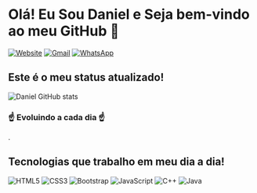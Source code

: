 # Olá! Eu Sou Daniel e Seja bem-vindo ao meu GitHub 👋

[![Website](https://img.shields.io/badge/website-000000?style=for-the-badge&logo=About.me&logoColor=white)](https://github.com/DanielDeveloperBR/meuPortfolio)
[![Gmail](https://img.shields.io/badge/Gmail-D14836?style=for-the-badge&logo=gmail&logoColor=white)](mailto:danieldetrabalho@hotmail.com?subject=Assunto)
[![WhatsApp](https://img.shields.io/badge/WhatsApp-25D366?style=for-the-badge&logo=whatsapp&logoColor=white)](https://wa.me/5521967782777?text=Olá,%20Daniel!%20Cheguei%20Aqui%20Pelo%20Seu%20GitHub!)

## Este é o meu status atualizado!
![Daniel GitHub stats](https://github-readme-stats.vercel.app/api?username=DanielDeveloperBR&show_icons=true&theme=radical)

### ☝ Evoluindo a cada dia ☝

.

## Tecnologias que trabalho em meu dia a dia!

![HTML5](https://img.shields.io/badge/HTML5-E34F26?style=for-the-badge&logo=html5&logoColor=white)
![CSS3](https://img.shields.io/badge/CSS3-1572B6?style=for-the-badge&logo=css3&logoColor=white)
![Bootstrap](https://img.shields.io/badge/Bootstrap-563D7C?style=for-the-badge&logo=bootstrap&logoColor=white)
![JavaScript](https://img.shields.io/badge/JavaScript-F7DF1E?style=for-the-badge&logo=javascript&logoColor=black)
![C++](https://img.shields.io/badge/C%2B%2B-00599C?style=for-the-badge&logo=c%2B%2B&logoColor=white)
![Java](https://img.shields.io/badge/Java-ED8B00?style=for-the-badge&logo=openjdk&logoColor=white)
